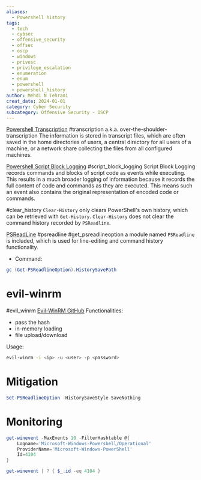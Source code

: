 ```yaml
---
aliases:
  - Powershell history
tags:
  - tech
  - cybsec
  - offensive_security
  - offsec
  - oscp
  - windows
  - privesc
  - privilege_escalation
  - enumeration
  - enum
  - powershell
  - powershell_history
author: Mehdi N Tehrani
creat_date: 2024-01-01
category: Cyber Security
subcategory: Offensive Security - OSCP
---
```


[Powershell Transcription](https://docs.microsoft.com/en-us/powershell/module/microsoft.powershell.host/start-transcript)
#transcription
a.k.a. over-the-shoulder-transcription
The information is stored in transcript files, which are often saved in the home directories of users, a central directory for all users of a machine, or a network share collecting the files from all configured machines.


[Powershell Script Block Logging](https://docs.microsoft.com/en-us/powershell/module/microsoft.powershell.core/about/about_logging_windows?view=powershell-7.2)
#script_block_logging
Script Block Logging records commands and blocks of script code as events while executing. This results in a much broader logging of information because it records the full content of code and commands as they are executed. This means such an event also contains the original representation of encoded code or commands.

#clear_history
`Clear-History` only clears PowerShell's own history, which can be retrieved with `Get-History`.
`Clear-History` does not clear the command history recorded by `PSReadline`. 

[PSReadLine](https://docs.microsoft.com/en-us/powershell/module/psreadline/?view=powershell-7.2)
#psreadline #get_psreadlineoption
a module named `PSReadline` is included, which is used for line-editing and command history functionality. 
- Command:
```powershell
gc (Get-PSReadlineOption).HistorySavePath
```

# evil-winrm
#evil_winrm 
[Evil-WinRM GitHub](https://github.com/Hackplayers/evil-winrm)
Functionalities:
- pass the hash
- in-memory loading
- file upload/download

Usage:
```sh
evil-winrm -i <ip> -u <user> -p <password>
```


# Mitigation
```powershell
Set-PSReadlineOption -HistorySaveStyle SaveNothing
```

# Monitoring
```powershell
get-winevent -MaxEvents 10 -FilterHashtable @{ 
	Logname='Microsoft-Windows-Powershell/Operational'
	ProviderName='Microsoft-Windows-PowerShell'
	Id=4104 
}

get-winevent | ? { $_.id -eq 4104 }
```